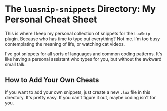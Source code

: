 # The `luasnip-snippets` Directory: My Personal Cheat Sheet

This is where I keep my personal collection of snippets for the `LuaSnip` plugin. Because who has time to type out everything? Not me. I'm too busy contemplating the meaning of life, or watching cat videos.

I've got snippets for all sorts of languages and common coding patterns. It's like having a personal assistant who types for you, but without the awkward small talk.

## How to Add Your Own Cheats

If you want to add your own snippets, just create a new `.lua` file in this directory. It's pretty easy. If you can't figure it out, maybe coding isn't for you.